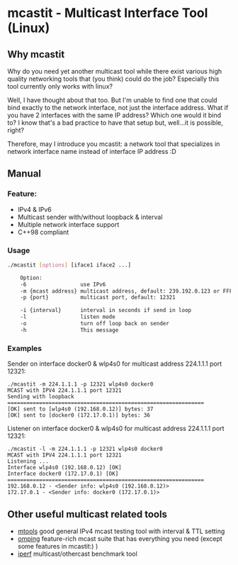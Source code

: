 # mcastit - Multicast Interface Tool (Linux)

## Why mcastit
Why do you need yet another multicast tool while there exist various high quality networking tools that (you think) could do the job? Especially this tool currently only works with linux?

Well, I have thought about that too. But I'm unable to find one that could bind exactly to the network interface, not just the interface address. What if you have 2 interfaces with the same IP address? Which one would it bind to? I know that's a bad practice to have that setup but, well...it is possible, right?

Therefore, may I introduce you mcastit: a network tool that specializes in network interface name instead of interface IP address :D

## Manual
### Feature:

 * IPv4 & IPv6
 * Multicast sender with/without loopback & interval
 * Multiple network interface support
 * C++98 compliant

### Usage

```bash
./mcastit [options] [iface1 iface2 ...]

    Option:
    -6                 use IPv6
    -m {mcast address} multicast address, default: 239.192.0.123 or FFFE::1:FF47:0
    -p {port}          multicast port, default: 12321

    -i {interval}      interval in seconds if send in loop
    -l                 listen mode
    -o                 turn off loop back on sender
    -h                 This message
```
### Examples
Sender on interface docker0 & wlp4s0 for multicast address 224.1.1.1 port 12321:
```
./mcastit -m 224.1.1.1 -p 12321 wlp4s0 docker0
MCAST with IPV4 224.1.1.1 port 12321
Sending with loopback
==============================================================
[OK] sent to [wlp4s0 (192.168.0.12)] bytes: 37
[OK] sent to [docker0 (172.17.0.1)] bytes: 36
```

Listener on interface docker0 & wlp4s0 for multicast address 224.1.1.1 port 12321:
```
./mcastit -l -m 224.1.1.1 -p 12321 wlp4s0 docker0
MCAST with IPV4 224.1.1.1 port 12321
Listening ...
Interface wlp4s0 (192.168.0.12) [OK]
Interface docker0 (172.17.0.1) [OK]
==============================================================
192.168.0.12 - <Sender info: wlp4s0 (192.168.0.12)>
172.17.0.1 - <Sender info: docker0 (172.17.0.1)>
```

## Other useful multicast related tools

 * [mtools](https://github.com/troglobit/mtools) good general IPv4 mcast testing tool with interval & TTL setting
 * [omping](https://github.com/troglobit/omping) feature-rich mcast suite that has everything you need (except some features in mcastit:) )
 * [iperf](https://iperf.fr/iperf-doc.php) multicast/othercast benchmark tool
 
